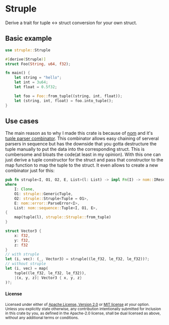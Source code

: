 Struple
=======

Derive a trait for tuple <-> struct conversion for your own struct.

## Basic example

```rust
use struple::Struple

#[derive(Struple)]
struct Foo(String, u64, f32);

fn main() {
    let string = "hello";
    let int = 3u64;
    let float = 0.5f32;

    let foo = Foo::from_tuple((string, int, float));
    let (string, int, float) = foo.into_tuple(); 
}
```

## Use cases

The main reason as to why I made this crate is because of [nom](https://github.com/Geal/nom) and it's [tuple parser combinator](https://docs.rs/nom/5/nom/sequence/fn.tuple.html). This combinator allows easy chaining of serveral parsers in sequence but has the downside that you gotta destructure the tuple manually to put the data into the corresponding struct. This is cumbersome and bloats the code(at least in my opinion). With this one can just derive a tuple constructor for the struct and pass that constructor to the map function to map the tuple to the struct. It even allows to create a new combinator just for this:

```rust
pub fn struple<I, O1, O2, E, List>(l: List) -> impl Fn(I) -> nom::IResult<I, O2, E>
where
    I: Clone,
    O1: struple::GenericTuple,
    O2: struple::Struple<Tuple = O1>,
    E: nom::error::ParseError<I>,
    List: nom::sequence::Tuple<I, O1, E>,
{
    map(tuple(l), struple::Struple::from_tuple)
}

struct Vector3 {
    x: f32,
    y: f32,
    z: f32
}
// with struple
let (i, vec): (_, Vector3) = struple((le_f32, le_f32, le_f32))?;
// without struple
let (i, vec) = map(
    tuple((le_f32, le_f32, le_f32)),
    |(x, y, z)| Vector3 { x, y, z}
)?;
```

#### License

<sup>
Licensed under either of <a href="LICENSE-APACHE">Apache License, Version
2.0</a> or <a href="LICENSE-MIT">MIT license</a> at your option.
</sup>

<br>

<sub>
Unless you explicitly state otherwise, any contribution intentionally submitted
for inclusion in this crate by you, as defined in the Apache-2.0 license, shall
be dual licensed as above, without any additional terms or conditions.
</sub>
